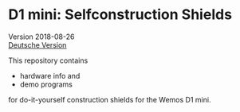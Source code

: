 # D1 mini: Selfconstruction Shields
Version 2018-08-26   
[ <u>Deutsche Version</u> ](./LIESMICH.md "Deutsche Version")

This repository contains   
* hardware info and 
* demo programs   

for do-it-yourself construction shields for the Wemos D1 mini.

